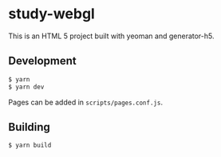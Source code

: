# study-webgl

This is an HTML 5 project built with yeoman and generator-h5.

## Development

``` sh
$ yarn
$ yarn dev
```

Pages can be added in `scripts/pages.conf.js`.

## Building

```sh
$ yarn build
```

